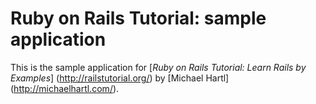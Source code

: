 # Ruby on Rails Tutorial: sample application

This is the sample application for
[*Ruby on Rails Tutorial: Learn Rails by Examples*] (http://railstutorial.org/) by [Michael Hartl] (http://michaelhartl.com/).
